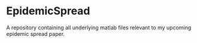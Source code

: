 # EpidemicSpread
A repository containing all underlying matlab files relevant to my upcoming epidemic spread paper.
